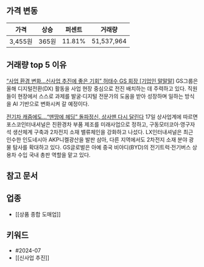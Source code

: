 ## 가격 변동
| 가격     | 상승   | 퍼센트    | 거래량        |
| ------ | ---- | ------ | ---------- |
| 3,455원 | 365원 | 11.81% | 51,537,964 |
## 거래량 top 5 이유
[“사업 환경 변화…신사업 추진에 좋은 기회” 허태수 GS 회장 [기업인 말말말]](https://n.news.naver.com/mnews/article/243/0000062141)
GS그룹은 올해 디지털전환(DX) 활동을 사업 현장 중심으로 전진 배치하는 데 주력하고 있다. 직원들이 현장에서 스스로 과제를 발굴‧디지털 전문가의 도움을 받아 성장하며 일하는 방식을 AI 기반으로 변화시켜 갈 예정이다.

[전기차 캐즘에도…“맨땅에 헤딩” 돌파정신, 상사맨 다시 달린다](https://n.news.naver.com/mnews/article/025/0003374066)
17일 상사업계에 따르면 포스코인터내셔널은 친환경차 부품 제조를 미래사업으로 정하고, 구동모터코아·영구자석 생산체계 구축과 2차전지 소재 밸류체인을 강화하고 나섰다. LX인터내셔널은 최근 인수한 인도네시아 AKP니켈광산을 발판 삼아, 다른 지역에서도 2차전지 소재 분야 광물 탐사를 확대하고 있다. GS글로벌은 아예 중국 비야디(BYD)의 전기트럭·전기버스 상용차 수입 국내 총판 역할을 맡고 있다.
## 참고 문서
## 업종
- [[상품 종합 도매업]]
## 키워드
- #2024-07 
- [[신사업 추진]]